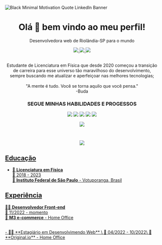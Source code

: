 ![Black Minimal Motivation Quote LinkedIn Banner](https://user-images.githubusercontent.com/98420637/198363808-4b63c16d-c5b4-4d3d-8bca-063ead026553.png)

<h1 align='center'>
  Olá 👋 bem vindo ao meu perfil!
</h1>

<p align='center'>
  Desenvolvedora web de Riolândia-SP para o mundo
</p>

<p align='center'>
   <a href="https://www.instagram.com/ferreira__yasmim/">
    <img src="https://img.shields.io/badge/Gmail-D14836?style=for-the-badge&logo=gmail&logoColor=white" />        
  </a>  
  <a href="https://www.linkedin.com/mwlite/in/yasmim-fernanda-ferreira-184bb3162">
    <img src="https://img.shields.io/badge/linkedin-%230077B5.svg?&style=for-the-badge&logo=linkedin&logoColor=white" />
  </a>   
 <a href="mailto:yasmimffeira@gmail.com">
    <img src="https://img.shields.io/badge/instagram-%23E4405F.svg?&style=for-the-badge&logo=instagram&logoColor=white" />        
  </a>   
</p>

<p align='center'>
   </br>
  Estudante de Licenciatura em Física que desde 2020 começou a transição de carreira para esse universo tão maravilhoso do desenvolvimento, sempre buscando me atualizar e aperfeiçoar nas melhores tecnologias;
  </br>
   </br>
  "A mente é tudo. Você se torna aquilo que você pensa."
   </br>
  -Buda
   </br>
</p>

<h3 align='center'>
  SEGUE MINHAS HABILIDADES E PROGESSOS
 </h3>

<p align='center'>
 <img src="https://img.shields.io/badge/React-20232A?style=for-the-badge&logo=react&logoColor=61DAFB">    <img src="https://img.shields.io/badge/JavaScript-323330?style=for-the-badge&logo=javascript&logoColor=F7DF1E">    <img src="https://img.shields.io/badge/TypeScript-007ACC?style=for-the-badge&logo=typescript&logoColor=white">     <img src="https://img.shields.io/badge/HTML5-E34F26?style=for-the-badge&logo=html5&logoColor=white">    <img src="https://img.shields.io/badge/Sass-CC6699?style=for-the-badge&logo=sass&logoColor=white">  
 </p>


<p align='center'>
  <a href="#"><img src="https://github-readme-stats.vercel.app/api?username=YasmimFFerreira&show_icons=true&theme=synthwave">
 </p>
  </br>
<p align='center'>
 <a href="#"><img src="https://github-readme-stats.vercel.app/api/top-langs/?username=YasmimFFerreira&show_icons=true&theme=synthwave">
    </p>

  ##  Educação
- 📖 **Licenciatura em Física** \
📆 2018 - 2023\
📍 **Instituto Federal de São Paulo** - Votuporanga, Brasil
  
  
 ##  Experiência

 👨‍💻 **Desenvolvedor Front-end** \
📆 11/2022 - momento\
📍 **M3 e-commerce** - Home Office
  
   </br>
- 👨‍💻 **Estagiário em Desenvolvimendo Web** \
📆 04/2022 - 10/2022\
📍 **Original.io** - Home Office
  
